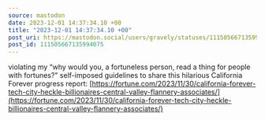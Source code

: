 ```yaml
---
source: mastodon
date: 2023-12-01 14:37:34.10 +00
title: "2023-12-01 14:37:34.10 +00"
post_uri: https://mastodon.social/users/gravely/statuses/111505667135994075
post_id: 111505667135994075
---
```

violating my “why would you, a fortuneless person, read a thing for people with fortunes?" self-imposed guidelines to share this hilarious California Forever progress report: [https://fortune.com/2023/11/30/california-forever-tech-city-heckle-billionaires-central-valley-flannery-associates/](https://fortune.com/2023/11/30/california-forever-tech-city-heckle-billionaires-central-valley-flannery-associates/)


